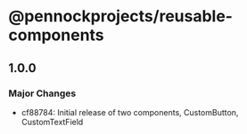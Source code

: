 # @pennockprojects/reusable-components

## 1.0.0

### Major Changes

- cf88784: Initial release of two components, CustomButton, CustomTextField
